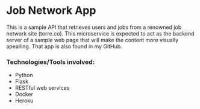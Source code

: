 # Job Network App


This is a sample API that retrieves users and jobs from a renowned job network site (torre.co). This microservice is expected to act as the backend server of a sample web page that will make the content more visually apealling. That app is also found in my GitHub.


### Technologies/Tools involved:

* Python
* Flask
* RESTful web services
* Docker
* Heroku
